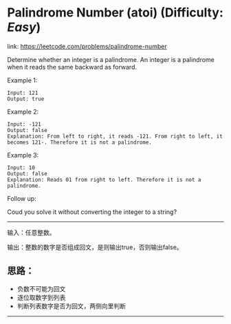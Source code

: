 
# Palindrome Number (atoi) (Difficulty: **_Easy_**)

link: https://leetcode.com/problems/palindrome-number

Determine whether an integer is a palindrome. An integer is a palindrome when it reads the same backward as forward.

Example 1:

    Input: 121
    Output: true

Example 2:

    Input: -121
    Output: false
    Explanation: From left to right, it reads -121. From right to left, it becomes 121-. Therefore it is not a palindrome.

Example 3:

    Input: 10
    Output: false
    Explanation: Reads 01 from right to left. Therefore it is not a palindrome.

Follow up:

Coud you solve it without converting the integer to a string?

----

输入：任意整数。

输出：整数的数字是否组成回文，是则输出true，否则输出false。


## 思路：

+ 负数不可能为回文
+ 逐位取数字到列表
+ 判断列表数字是否为回文，两侧向里判断

----------------